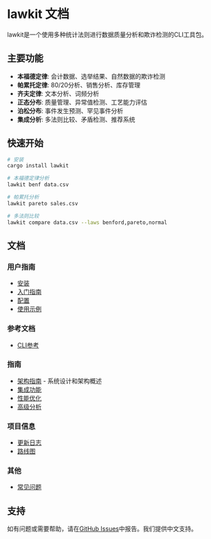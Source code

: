 # lawkit 文档

lawkit是一个使用多种统计法则进行数据质量分析和欺诈检测的CLI工具包。

## 主要功能

- **本福德定律**: 会计数据、选举结果、自然数据的欺诈检测
- **帕累托定律**: 80/20分析、销售分析、库存管理
- **齐夫定律**: 文本分析、词频分析
- **正态分布**: 质量管理、异常值检测、工艺能力评估
- **泊松分布**: 事件发生预测、罕见事件分析
- **集成分析**: 多法则比较、矛盾检测、推荐系统

## 快速开始

```bash
# 安装
cargo install lawkit

# 本福德定律分析
lawkit benf data.csv

# 帕累托分析
lawkit pareto sales.csv

# 多法则比较
lawkit compare data.csv --laws benford,pareto,normal
```

## 文档

### 用户指南
- [安装](user-guide/installation_zh.md)
- [入门指南](user-guide/getting-started_zh.md)  
- [配置](user-guide/configuration_zh.md)
- [使用示例](user-guide/examples_zh.md)

### 参考文档
- [CLI参考](reference/cli-reference_zh.md)

### 指南
- [架构指南](guides/architecture_zh.md) - 系统设计和架构概述
- [集成功能](guides/integrations_zh.md)
- [性能优化](guides/performance_zh.md)
- [高级分析](guides/advanced-analysis_zh.md)

### 项目信息
- [更新日志](../CHANGELOG.md)
- [路线图](project/roadmap_zh.md)

### 其他
- [常见问题](user-guide/faq_zh.md)

## 支持

如有问题或需要帮助，请在[GitHub Issues](https://github.com/user/lawkit/issues)中报告。我们提供中文支持。